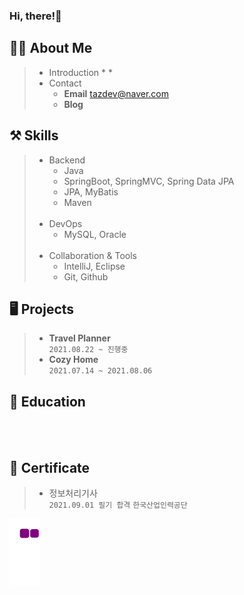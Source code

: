 ### Hi, there!🤗

## 🧙‍♂️ About Me
> * Introduction
>   * 
>   * 
> * Contact
>   * **Email** tazdev@naver.com
>   * **Blog**

## ⚒️ Skills
> * Backend
>   * Java
>   * SpringBoot, SpringMVC, Spring Data JPA
>   * JPA, MyBatis
>   * Maven<br><br>
> * DevOps
>   * MySQL, Oracle<br><br>
> * Collaboration & Tools
>   * IntelliJ, Eclipse
>   * Git, Github

## 🖥️ Projects
> * **Travel Planner**<br>
> `2021.08.22 ~ 진행중`
> * **Cozy Home**<br>
> `2021.07.14 ~ 2021.08.06`

## 📝 Education
<br><br>

## 🏅 Certificate
> * 정보처리기사<br>
> `2021.09.01 필기 합격`
> `한국산업인력공단`

![snake gif](https://github.com/taz-dev/taz-dev/blob/output/github-contribution-grid-snake.gif)

